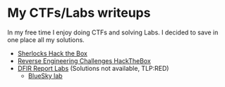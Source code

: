# My CTFs/Labs writeups
In my free time I enjoy doing CTFs and solving Labs. I decided to save in one place all my solutions.
- [Sherlocks Hack the Box](./sherlocks-hackthebox/README.md)
- [Reverse Engineering Challenges HackTheBox](./reverse-engineering-hackthebox/README.md)
- [DFIR Report Labs](https://thedfirreport.com/services/dfir-labs/) (Solutions not available, TLP:RED)
    - [BlueSky lab](https://the-dfir-report-store.myshopify.com/products/case-19208)
